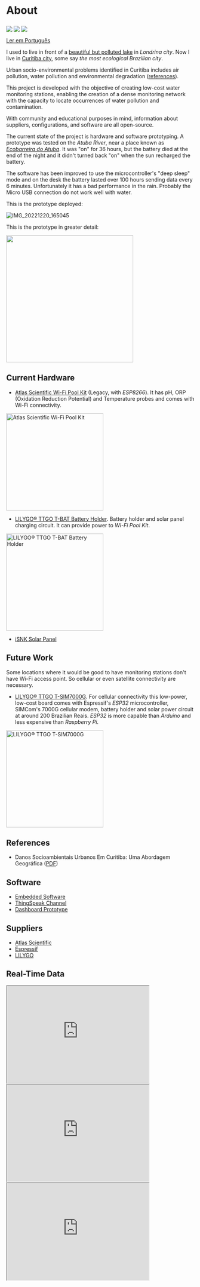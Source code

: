 # About

<img src="https://raw.githubusercontent.com/dirceu-jr/igapo/master/readme_files/nature_people_FILL0_wght400_GRAD0_opsz48.svg" align="middle"> <img src="https://raw.githubusercontent.com/dirceu-jr/igapo/master/readme_files/water_FILL0_wght400_GRAD0_opsz48.svg" align="middle"> <img src="https://raw.githubusercontent.com/dirceu-jr/igapo/master/readme_files/antenna_FILL0_wght400_GRAD0_opsz48.svg" align="middle">

[Ler em Português](https://dirceu-jr.github.io/igapo/README.pt-BR)

I used to live in front of a [beautiful but polluted lake](https://pt.wikipedia.org/wiki/Ficheiro:Lago_Igap%C3%B3_Londrina.jpg) in _Londrina city_. Now I live in [Curitiba city](https://en.wikipedia.org/wiki/Curitiba), some say _the most ecological Brazilian city_.

Urban socio-environmental problems identified in Curitiba includes air pollution, water pollution and environmental degradation ([references](#references)).

This project is developed with the objective of creating low-cost water monitoring stations, enabling the creation of a dense monitoring network with the capacity to locate occurrences of water pollution and contamination.

With community and educational purposes in mind, information about suppliers, configurations, and software are all open-source.

The current state of the project is hardware and software prototyping. A prototype was tested on the _Atuba River_, near a place known as [_Ecobarreira do Atuba_](https://www.instagram.com/ecobarreiradiegosaldanha/). It was "on" for 36 hours, but the battery died at the end of the night and it didn't turned back "on" when the sun recharged the battery.

The software has been improved to use the microcontroller's "deep sleep" mode and on the desk the battery lasted over 100 hours sending data every 6 minutes. Unfortunately it has a bad performance in the rain. Probably the Micro USB connection do not work well with water.

This is the prototype deployed:

![IMG_20221220_165045](https://user-images.githubusercontent.com/20571/212798906-fd5728bf-b791-455d-8456-79cf07689e0c.jpg)

This is the prototype in greater detail:

<img src="https://user-images.githubusercontent.com/20571/212799501-3fa20d3c-de6e-48f0-9699-e0ce9b30915b.jpg" width="340">

## Current Hardware

- [Atlas Scientific Wi-Fi Pool Kit](https://atlas-scientific.com/kits/wi-fi-pool-kit/) (Legacy, with _ESP8266_). It has pH, ORP (Oxidation Reduction Potential) and Temperature probes and comes with Wi-Fi connectivity.

<a target="_blank" href="https://atlas-scientific.com/kits/wi-fi-pool-kit/"><img alt="Atlas Scientific Wi-Fi Pool Kit" width="260" src="https://raw.githubusercontent.com/dirceu-jr/igapo/master/readme_files/wi-fi-pk01.jpeg"></a>

- [LILYGO® TTGO T-BAT Battery Holder](https://pt.aliexpress.com/item/4001156737871.html). Battery holder and solar panel charging circuit. It can provide power to _Wi-Fi Pool Kit_.

<a target="_blank" href="https://pt.aliexpress.com/item/4001156737871.html"><img alt="LILYGO® TTGO T-BAT Battery Holder" width="260" src="https://raw.githubusercontent.com/dirceu-jr/igapo/master/readme_files/lilygo-ttgo-t-bat.webp"></a>

- [iSNK Solar Panel](https://pt.aliexpress.com/store/3877081)

## Future Work

Some locations where it would be good to have monitoring stations don't have Wi-Fi access point. So cellular or even satellite connectivity are necessary.

- [LILYGO® TTGO T-SIM7000G](https://pt.aliexpress.com/item/4000542688096.html). For cellular connectivity this low-power, low-cost board comes with Espressif's _ESP32_ microcontroller, SIMCom's 7000G cellular modem, battery holder and solar power circuit at around 200 Brazilian Reais. _ESP32_ is more capable than _Arduino_ and less expensive than _Raspberry Pi_.

<a target="_blank" href="https://pt.aliexpress.com/item/4000542688096.html"><img alt="LILYGO® TTGO T-SIM7000G" width="260" src="https://raw.githubusercontent.com/dirceu-jr/igapo/master/readme_files/lilygo-t-sim7000g.webp"></a>

## References

- Danos Socioambientais Urbanos Em Curitiba: Uma Abordagem Geográfica ([PDF](https://github.com/dirceu-jr/igapo/blob/master/references/danos-socioambientais-urbanos-em-curitiba-uma-abordagem-geografica.pdf))

## Software

- [Embedded Software](https://github.com/dirceu-jr/igapo/blob/main/firmware/legacy_pool_kit/legacy_pool_kit.ino)
- [ThingSpeak Channel](https://thingspeak.com/channels/1956479/)
- [Dashboard Prototype](https://dirceu-jr.github.io/igapo/dashboard/)

## Suppliers

- [Atlas Scientific](https://atlas-scientific.com/)
- [Espressif](https://www.espressif.com/)
- [LILYGO](https://pt.aliexpress.com/store/2090076)

## Real-Time Data

<iframe width="380" height="260" src="https://thingspeak.com/channels/1956479/charts/1?bgcolor=%23ffffff&color=%23d62020&dynamic=true&results=60&title=pH&type=line&width=380"></iframe>

<iframe width="380" height="260" src="https://thingspeak.com/channels/1956479/charts/2?bgcolor=%23ffffff&color=%23d62020&dynamic=true&results=60&title=ORP&type=line&width=380"></iframe>

<iframe width="380" height="260" src="https://thingspeak.com/channels/1956479/charts/3?bgcolor=%23ffffff&color=%23d62020&dynamic=true&results=60&title=Temp&type=line&width=380"></iframe>
